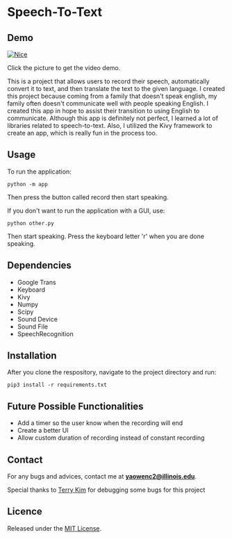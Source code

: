 # Speech-To-Text

## **Demo**

[![Nice](https://img.youtube.com/vi/6ggAcNcVgtU/0.jpg)](https://www.youtube.com/watch?v=6ggAcNcVgtU)

Click the picture to get the video demo.

This is a project that allows users to record their speech, automatically convert it to text, and then translate the text to the given language. I created this project because coming from a family that doesn't speak english, my family often doesn't communicate well with people speaking English. I created this app in hope to assist their transition to using English to communicate. Although this app is definitely not perfect, I learned a lot of libraries related to speech-to-text. Also, I utilized the Kivy framework to create an app, which is really fun in the process too.

## Usage

To run the application:
```console
python -m app
```
Then press the button called record then start speaking.

If you don't want to run the application with a GUI, use:
```console
python other.py
```
Then start speaking. Press the keyboard letter 'r' when you are done speaking.

## **Dependencies**
* Google Trans
* Keyboard
* Kivy
* Numpy
* Scipy
* Sound Device
* Sound File
* SpeechRecognition

## **Installation**
After you clone the respository, navigate to the project directory and run:
```console
pip3 install -r requirements.txt
```

## **Future Possible Functionalities**
* Add a timer so the user know when the recording will end
* Create a better UI 
* Allow custom duration of recording instead of constant recording


## **Contact**
For any bugs and advices, contact me at
**yaowenc2@illinois.edu**.

Special thanks to [Terry Kim](https://github.com/terrykim1211) for debugging some bugs for this project

## **Licence**
Released under the [MIT License](https://github.com/jonschlinkert/update-copyright/blob/master/LICENSE).
